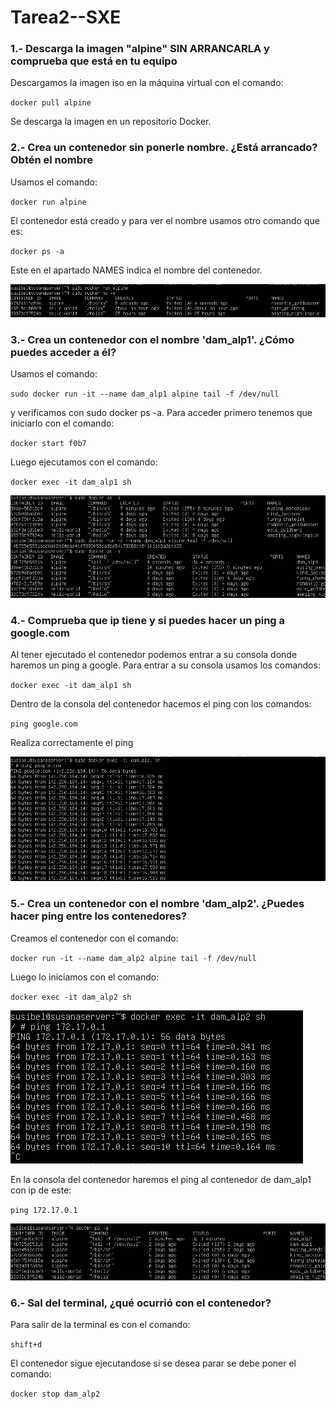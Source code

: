 # Tarea2--SXE
### 1.- Descarga la imagen "alpine" SIN ARRANCARLA y comprueba que está en tu equipo
Descargamos la imagen iso en la máquina virtual con el comando:  

``docker pull alpine``

Se descarga la imagen en un repositorio Docker.


### 2.- Crea un contenedor sin ponerle nombre. ¿Está arrancado? Obtén el nombre
Usamos el comando:

``docker run alpine``

El contenedor está creado y para ver el nombre usamos otro comando que es:

``docker ps -a``

Este en el apartado NAMES indica el nombre del contenedor.

![punto2](Imagenes/punto2.png)


### 3.- Crea un contenedor con el nombre 'dam_alp1'. ¿Cómo puedes acceder a él?
Usamos el comando:

``sudo docker run -it --name dam_alp1 alpine tail -f /dev/null``

y verificamos con sudo docker ps -a. Para acceder primero tenemos que iniciarlo con el comando: 

``docker start f0b7``

Luego ejecutamos con el comando:

``docker exec -it dam_alp1 sh``

![punto3](Imagenes/punto3.png)


### 4.- Comprueba que ip tiene y si puedes hacer un ping a google.com
Al tener ejecutado el contenedor podemos entrar a su consola donde haremos un ping a google. Para entrar a su consola usamos los comandos: 

``docker exec -it dam_alp1 sh``

Dentro de la consola del contenedor hacemos el ping con los comandos:

``ping google.com``

Realiza correctamente el ping 

![punto4](Imagenes/punto4.png)


### 5.- Crea un contenedor con el nombre 'dam_alp2'. ¿Puedes hacer ping entre los contenedores?
Creamos el contenedor con el comando:

``docker run -it --name dam_alp2 alpine tail -f /dev/null``

Luego lo iniciamos con el comando:

``docker exec -it dam_alp2 sh``

![Punto5.1](Imagenes/punto5_1.png)

En la consola del contenedor haremos el ping al contenedor de dam_alp1 con ip de este:

``ping 172.17.0.1``

![punto5.2](Imagenes/punto5.png)


### 6.- Sal del terminal, ¿qué ocurrió con el contenedor?
Para salir de la terminal es con el comando:

``shift+d``

El contenedor sigue ejecutandose si se desea parar se debe poner el comando:

``docker stop dam_alp2``



